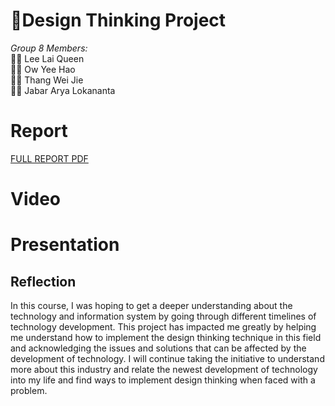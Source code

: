 # :triangular_flag_on_post:Design Thinking Project

*Group 8 Members:*  
:woman_student: Lee Lai Queen <br>
:man_student:  Ow Yee Hao <br>
:man_student: Thang Wei Jie <br>
:man_student: Jabar Arya Lokananta <br>

# Report 
[FULL REPORT PDF](design_thinking_report.pdf)


# Video 

# Presentation

## Reflection
In this course, I was hoping to get a deeper understanding about the technology and information system by going through different timelines of technology development. This project has impacted me greatly by helping me understand how to implement the design thinking technique in this field and acknowledging the issues and solutions that can be affected by the development of technology. I will continue taking the initiative to understand more about this industry and relate the newest development of technology into my life and find ways to implement design thinking when faced with a problem.
